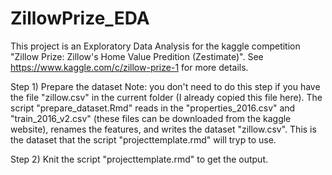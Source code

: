 # ZillowPrize_EDA

This project is an Exploratory Data Analysis for the kaggle competition "Zillow Prize: Zillow's Home Value Predition (Zestimate)". See https://www.kaggle.com/c/zillow-prize-1 for more details.

Step 1) Prepare the dataset
Note: you don't need to do this step if you have the file "zillow.csv" in the current folder (I already copied this file here). 
The script "prepare_dataset.Rmd" reads in the "properties_2016.csv" and "train_2016_v2.csv" (these files can be downloaded from the kaggle website), renames the features, and writes the dataset "zillow.csv". This is the dataset that the script "projecttemplate.rmd" will tryp to use.

Step 2) Knit the script "projecttemplate.rmd" to get the output.
